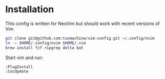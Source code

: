 # Installation

This config is written for NeoVim but should work with recent versions of Vim

```sh
git clone git@github.com:tuxmachine/vim-config.git ~/.config/nvim
ln -s $HOME/.config/nvim $HOME/.vim
brew install fzf ripgrep delta bat
```

Start vim and run:

```vim
:PlugInstall
:CocUpdate
```
